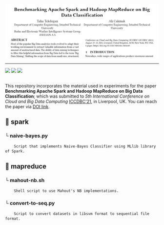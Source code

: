 ![plot](./paper-pic.jpg)

---

<a href="https://doi.org/10.1145/3481646.3481649">
        <img src="https://img.shields.io/badge/doi-10.1145/3481646.3481649-20BEFF?style=plastic&logo=acm" /></a>  
        
<a href="https://github.com/tekdogan/iccbdc-21/blob/main/LICENSE">
        <img src="https://img.shields.io/github/license/tekdogan/gcn?style=plastic" /></a>  

<a href="https://dl.acm.org/doi/pdf/10.1145/3481646.3481649">
        <img src="https://img.shields.io/badge/PDF-read-ec1c24?style=plastic&logo=adobeacrobatreader" /></a>  
        
<br />
<br />

This repository incorporates the material used in experiments for the paper **Benchmarking Apache Spark and Hadoop MapReduce on Big Data Classification**; which was submitted to *5th International Conference on Cloud and Big Data Computing* [ICCDBC'21](http://www.iccbdc.org/), in Liverpool, UK. You can reach the paper via [DOI link](https://doi.org/10.1145/3481646.3481649).

## :file_folder: spark
  ### └ naive-bayes.py
        Script that implements Naive-Bayes Classifier using MLlib library of Spark.
        
## :file_folder: mapreduce
  ### └ mahout-nb.sh
        Shell script to use Mahout's NB implementations.
        
  ### └ convert-to-seq.py
        Script to convert datasets in libsvm format to sequential file format.
